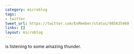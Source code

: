 ```yaml
---
category: microblog
tags:
- twitter
tweet_url: https://twitter.com/ExMember/status/985635460
links: []
layout: microblog
---
```

is listening to some amazing thunder.
